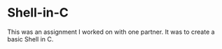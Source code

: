 # Shell-in-C

This was an assignment I worked on with one partner. It was to create a basic Shell in C.
